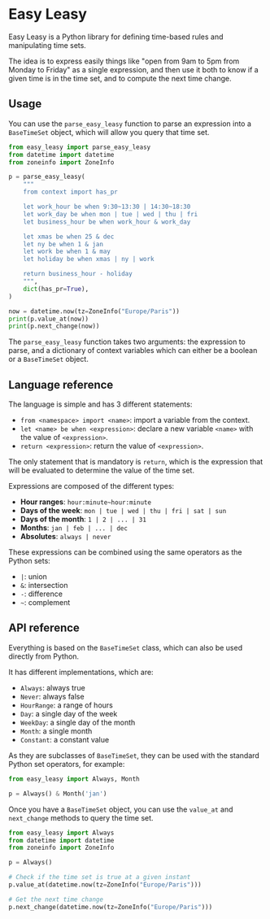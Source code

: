 # Easy Leasy

Easy Leasy is a Python library for defining time-based rules and manipulating
time sets.

The idea is to express easily things like "open from 9am to 5pm from Monday to
Friday" as a single expression, and then use it both to know if a given time
is in the time set, and to compute the next time change.

## Usage

You can use the `parse_easy_leasy` function to parse an expression into a
`BaseTimeSet` object, which will allow you query that time set.

```python
from easy_leasy import parse_easy_leasy
from datetime import datetime
from zoneinfo import ZoneInfo

p = parse_easy_leasy(
    """
    from context import has_pr

    let work_hour be when 9:30~13:30 | 14:30~18:30
    let work_day be when mon | tue | wed | thu | fri
    let business_hour be when work_hour & work_day

    let xmas be when 25 & dec
    let ny be when 1 & jan
    let work be when 1 & may
    let holiday be when xmas | ny | work

    return business_hour - holiday
    """,
    dict(has_pr=True),
)

now = datetime.now(tz=ZoneInfo("Europe/Paris"))
print(p.value_at(now))
print(p.next_change(now))
```

The `parse_easy_leasy` function takes two arguments: the expression to parse,
and a dictionary of context variables which can either be a boolean or a
`BaseTimeSet` object.

## Language reference

The language is simple and has 3 different statements:

- `from <namespace> import <name>`: import a variable from the context.
- `let <name> be when <expression>`: declare a new variable `<name>` with the 
  value of `<expression>`.
- `return <expression>`: return the value of `<expression>`.

The only statement that is mandatory is `return`, which is the expression that
will be evaluated to determine the value of the time set.

Expressions are composed of the different types:

- **Hour ranges**: `hour:minute~hour:minute`
- **Days of the week**: `mon | tue | wed | thu | fri | sat | sun`
- **Days of the month**: `1 | 2 | ... | 31`
- **Months**: `jan | feb | ... | dec`
- **Absolutes**: `always | never`

These expressions can be combined using the same operators as the Python sets:

- `|`: union
- `&`: intersection
- `-`: difference
- `~`: complement

## API reference

Everything is based on the `BaseTimeSet` class, which can also be used directly
from Python.

It has different implementations, which are:

- `Always`: always true
- `Never`: always false
- `HourRange`: a range of hours
- `Day`: a single day of the week
- `WeekDay`: a single day of the month
- `Month`: a single month
- `Constant`: a constant value

As they are subclasses of `BaseTimeSet`, they can be used with the standard
Python set operators, for example:

```python
from easy_leasy import Always, Month

p = Always() & Month('jan')
```

Once you have a `BaseTimeSet` object, you can use the `value_at` and
`next_change` methods to query the time set.

```python
from easy_leasy import Always
from datetime import datetime
from zoneinfo import ZoneInfo

p = Always()

# Check if the time set is true at a given instant
p.value_at(datetime.now(tz=ZoneInfo("Europe/Paris")))

# Get the next time change
p.next_change(datetime.now(tz=ZoneInfo("Europe/Paris")))
```
